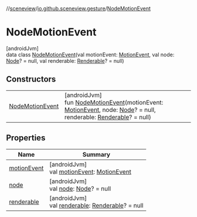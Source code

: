 //[sceneview](../../../index.md)/[io.github.sceneview.gesture](../index.md)/[NodeMotionEvent](index.md)

# NodeMotionEvent

[androidJvm]\
data class [NodeMotionEvent](index.md)(val motionEvent: [MotionEvent](https://developer.android.com/reference/kotlin/android/view/MotionEvent.html), val node: [Node](../../io.github.sceneview.node/-node/index.md)? = null, val renderable: [Renderable](../../io.github.sceneview.renderable/index.md#286838466%2FClasslikes%2F-1571379623)? = null)

## Constructors

| | |
|---|---|
| [NodeMotionEvent](-node-motion-event.md) | [androidJvm]<br>fun [NodeMotionEvent](-node-motion-event.md)(motionEvent: [MotionEvent](https://developer.android.com/reference/kotlin/android/view/MotionEvent.html), node: [Node](../../io.github.sceneview.node/-node/index.md)? = null, renderable: [Renderable](../../io.github.sceneview.renderable/index.md#286838466%2FClasslikes%2F-1571379623)? = null) |

## Properties

| Name | Summary |
|---|---|
| [motionEvent](motion-event.md) | [androidJvm]<br>val [motionEvent](motion-event.md): [MotionEvent](https://developer.android.com/reference/kotlin/android/view/MotionEvent.html) |
| [node](node.md) | [androidJvm]<br>val [node](node.md): [Node](../../io.github.sceneview.node/-node/index.md)? = null |
| [renderable](renderable.md) | [androidJvm]<br>val [renderable](renderable.md): [Renderable](../../io.github.sceneview.renderable/index.md#286838466%2FClasslikes%2F-1571379623)? = null |
